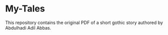 # My-Tales
This repository contains the original PDF of a short gothic story authored by Abdulhadi Adil Abbas.
